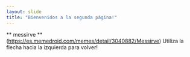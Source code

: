 ```yaml
---
layout: slide
title: "Bienvenidos a la segunda página!"
---
```

** messirve ** (https://es.memedroid.com/memes/detail/3040882/Messirve)
Utiliza la flecha hacia la izquierda para volver!
